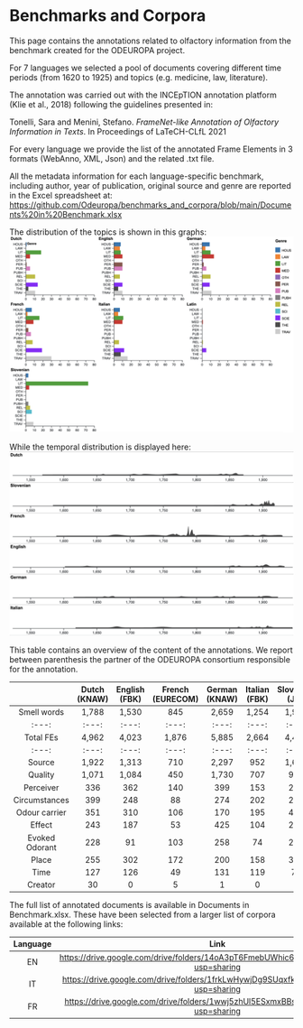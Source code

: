 # Benchmarks and Corpora


This page contains the annotations related to olfactory information from the benchmark created for the ODEUROPA project.

For 7 languages we selected a pool of documents covering different time periods (from 1620 to 1925) and topics (e.g. medicine, law, literature).

The annotation was carried out with the INCEpTION annotation platform (Klie et al., 2018) following the guidelines presented in: 

Tonelli, Sara and Menini, Stefano. *FrameNet-like Annotation of Olfactory Information in Texts*. In Proceedings of LaTeCH-CLfL 2021

For every language we provide the list of the annotated Frame Elements in 3 formats (WebAnno, XML, Json) and the related .txt file. 

All the metadata information for each language-specific benchmark, including author, year of publication, original source and genre
are reported in the Excel spreadsheet at: https://github.com/Odeuropa/benchmarks_and_corpora/blob/main/Documents%20in%20Benchmark.xlsx

The distribution of the topics is shown in this graphs:
<img src="https://github.com/Odeuropa/benchmarks_and_corpora/blob/main/BarsByGenre.png" width="700">

While the temporal distribution is displayed here:
<img src="https://github.com/Odeuropa/benchmarks_and_corpora/blob/main/LangByDate.png" width="700">


This table contains an overview of the content of the annotations. We report between parenthesis the partner of the ODEUROPA consortium responsible for the annotation.

| | Dutch (KNAW) | English (FBK) | French (EURECOM) | German (KNAW) | Italian (FBK) |  Slovenian (JSI)| Latin (KNAW) |
| :---: | :---: | :---: | :---: | :---: | :---: | :---: | :---: | 
|Smell words   | 1,788	|	1,530	|	845	|	2,659	|	1,254	|	1,973  | 1,199 |
| :---: | :---: | :---: | :---: | :---: | :---: | :---: | :---: | 
|Total FEs  | 4,962	|	4,023	|	1,876	|	5,885	|	2,664	|	4,445 |2,278|
| :---: | :---: | :---: | :---: | :---: | :---: | :---: | :---: | 
|Source  | 1,922	|	1,313	|	710	|	2,297	|	952	|	1,638 |772    | 
|Quality  | 1,071	|	1,084	|	450	|	1,730	|	707	|	936 | 552 | 
|Perceiver | 336	|	362	|	140	|	399	|	153	|	266 |241 | 
|Circumstances   | 399	|	248	|	88	|	274	|	202	|	228 |192 | 
|Odour carrier   | 351	|	310	|	106	|	170	|	195	|	408 |134 | 
|Effect   | 243	|	187	|	53	|	425	|	104	|	214 |114 | 
|Evoked Odorant   | 228	|	91	|	103	|	258	|	74	|	285 |42 | 
|Place   | 255	|	302	|	172	|	200	|	158	|	394 |111 | 
|Time   |  127	|	126	|	49	|	131	|	119	|	75 |108 | 
|Creator | 30	|	0	|	5	|	1	|	0	|	1 |12 | 




The full list of annotated documents is available in Documents in Benchmark.xlsx. These have been selected from a larger list of corpora available at the following links:

| Language | Link | 
| :---: | :---: | 
| EN | https://drive.google.com/drive/folders/14oA3pT6FmebUWhic6zyxkWSAOPxvOQPg?usp=sharing |
| IT | https://drive.google.com/drive/folders/1frkLwHywjDg9SUqxfkymyJNb1DLXJPWZ?usp=sharing |
| FR | https://drive.google.com/drive/folders/1wwj5zhUl5ESxmxBBslHsepbMMsyydGf_?usp=sharing |
